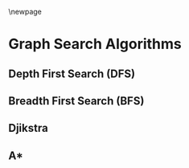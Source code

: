 \newpage

# Graph Search Algorithms

## Depth First Search (DFS)

## Breadth First Search (BFS)

## Djikstra

## A*


